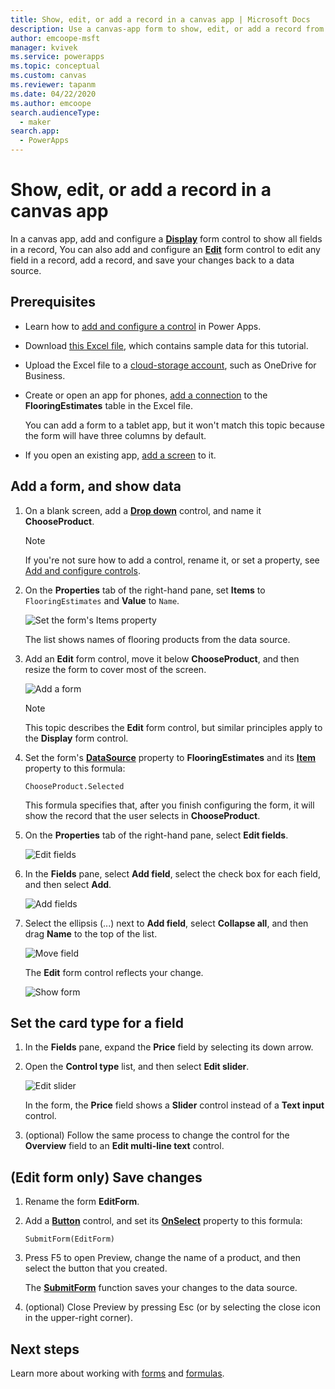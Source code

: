 ```yaml
---
title: Show, edit, or add a record in a canvas app | Microsoft Docs
description: Use a canvas-app form to show, edit, or add a record from a table in your data source.
author: emcoope-msft
manager: kvivek
ms.service: powerapps
ms.topic: conceptual
ms.custom: canvas
ms.reviewer: tapanm
ms.date: 04/22/2020
ms.author: emcoope
search.audienceType: 
  - maker
search.app: 
  - PowerApps
---
```

# Show, edit, or add a record in a canvas app

In a canvas app, add and configure a **[Display](controls/control-form-detail.md)** form control to show all fields in a record, You can also add and configure an **[Edit](controls/control-form-detail.md)** form control to edit any field in a record, add a record, and save your changes back to a data source.

## Prerequisites

- Learn how to [add and configure a control](add-configure-controls.md) in Power Apps.
- Download [this Excel file](https://az787822.vo.msecnd.net/documentation/get-started-from-data/FlooringEstimates.xlsx), which contains sample data for this tutorial.
- Upload the Excel file to a [cloud-storage account](connections/cloud-storage-blob-connections.md), such as OneDrive for Business.
- Create or open an app for phones, [add a connection](add-data-connection.md) to the **FlooringEstimates** table in the Excel file.

    You can add a form to a tablet app, but it won't match this topic because the form will have three columns by default.

- If you open an existing app, [add a screen](add-screen-context-variables.md) to it.

## Add a form, and show data
1. On a blank screen, add a **[Drop down](controls/control-drop-down.md)** control, and name it **ChooseProduct**.

    > [!NOTE]
   > If you're not sure how to add a control, rename it, or set a property, see [Add and configure controls](add-configure-controls.md).

1. On the **Properties** tab of the right-hand pane, set **Items** to `FlooringEstimates` and **Value** to `Name`.

    ![Set the form's Items property](./media/add-form/items-property.png)

    The list shows names of flooring products from the data source.

1. Add an **Edit** form control, move it below **ChooseProduct**, and then resize the form to cover most of the screen.

    ![Add a form](./media/add-form/add-a-form.png)

    > [!NOTE]
   > This topic describes the **Edit** form control, but similar principles apply to the **Display** form control.

1. Set the form's **[DataSource](controls/control-form-detail.md)** property to **FlooringEstimates** and its **[Item](controls/control-form-detail.md)** property to this formula:

    `ChooseProduct.Selected`

   This formula specifies that, after you finish configuring the form, it will show the record that the user selects in **ChooseProduct**.

1. On the **Properties** tab of the right-hand pane, select **Edit fields**.

    ![Edit fields](./media/add-form/edit-fields.png)

1. In the **Fields** pane, select **Add field**, select the check box for each field, and then select **Add**.

    ![Add fields](./media/add-form/add-fields.png)

1. Select the ellipsis (...) next to **Add field**, select **Collapse all**, and then drag **Name** to the top of the list.

    ![Move field](./media/add-form/move-field.png)

    The **Edit** form control reflects your change.

    ![Show form](./media/add-form/show-form1.png)

## Set the card type for a field
1. In the **Fields** pane, expand the **Price** field by selecting its down arrow.

1. Open the **Control type** list, and then select **Edit slider**.

    ![Edit slider](./media/add-form/edit-slider.png)

    In the form, the **Price** field shows a **Slider** control instead of a **Text input** control.

1. (optional) Follow the same process to change the control for the **Overview** field to an **Edit multi-line text** control.

## (Edit form only) Save changes

1. Rename the form **EditForm**.

1. Add a **[Button](controls/control-button.md)** control, and set its **[OnSelect](controls/properties-core.md)** property to this formula:

   `SubmitForm(EditForm)`

1. Press F5 to open Preview, change the name of a product, and then select the button that you created.

    The **[SubmitForm](functions/function-form.md)** function saves your changes to the data source.

1. (optional) Close Preview by pressing Esc (or by selecting the close icon in the upper-right corner).

## Next steps
Learn more about working with [forms](working-with-forms.md) and [formulas](working-with-formulas.md).
